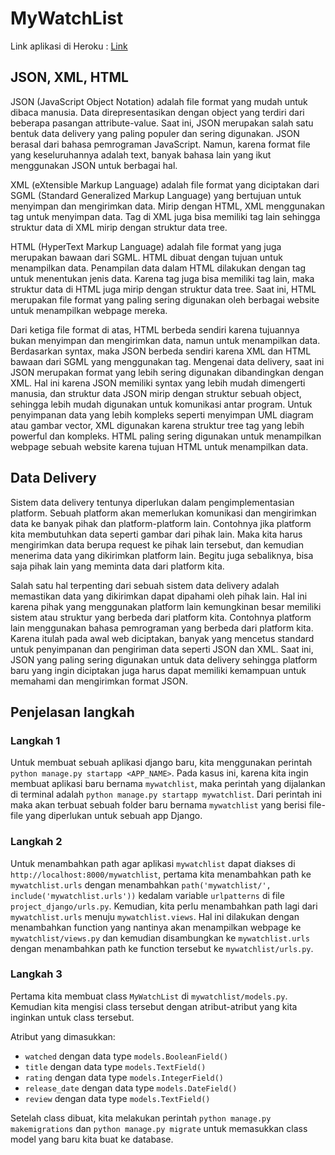 # MyWatchList

Link aplikasi di Heroku : [Link](https://pbp-tugas-2-insta-x.herokuapp.com/mywatchlist)

## JSON, XML, HTML
JSON (JavaScript Object Notation) adalah file format yang mudah untuk dibaca manusia. Data direpresentasikan dengan object yang terdiri dari beberapa pasangan attribute-value. Saat ini, JSON merupakan salah satu bentuk data delivery yang paling populer dan sering digunakan. JSON berasal dari bahasa pemrograman JavaScript. Namun, karena format file yang keseluruhannya adalah text, banyak bahasa lain yang ikut menggunakan JSON untuk berbagai hal.

XML (eXtensible Markup Language) adalah file format yang diciptakan dari SGML (Standard Generalized Markup Language) yang bertujuan untuk menyimpan dan mengirimkan data. Mirip dengan HTML, XML menggunakan tag untuk menyimpan data. Tag di XML juga bisa memiliki tag lain sehingga struktur data di XML mirip dengan struktur data tree.

HTML (HyperText Markup Language) adalah file format yang juga merupakan bawaan dari SGML. HTML dibuat dengan tujuan untuk menampilkan data. Penampilan data dalam HTML dilakukan dengan tag untuk menentukan jenis data. Karena tag juga bisa memiliki tag lain, maka struktur data di HTML juga mirip dengan struktur data tree. Saat ini, HTML merupakan file format yang paling sering digunakan oleh berbagai website untuk menampilkan webpage mereka.

Dari ketiga file format di atas, HTML berbeda sendiri karena tujuannya bukan menyimpan dan mengirimkan data, namun untuk menampilkan data. Berdasarkan syntax, maka JSON berbeda sendiri karena XML dan HTML bawaan dari SGML yang menggunakan tag. Mengenai data delivery, saat ini JSON merupakan format yang lebih sering digunakan dibandingkan dengan XML. Hal ini karena JSON memiliki syntax yang lebih mudah dimengerti manusia, dan struktur data JSON mirip dengan struktur sebuah object, sehingga lebih mudah digunakan untuk komunikasi antar program. Untuk penyimpanan data yang lebih kompleks seperti menyimpan UML diagram atau gambar vector, XML digunakan karena struktur tree tag yang lebih powerful dan kompleks. HTML paling sering digunakan untuk menampilkan webpage sebuah website karena tujuan HTML untuk menampilkan data. 

## Data Delivery
Sistem data delivery tentunya diperlukan dalam pengimplementasian platform. Sebuah platform akan memerlukan komunikasi dan mengirimkan data ke banyak pihak dan platform-platform lain. Contohnya jika platform kita membutuhkan data seperti gambar dari pihak lain. Maka kita harus mengirimkan data berupa request ke pihak lain tersebut, dan kemudian menerima data yang dikirimkan platform lain. Begitu juga sebaliknya, bisa saja pihak lain yang meminta data dari platform kita.

Salah satu hal terpenting dari sebuah sistem data delivery adalah memastikan data yang dikirimkan dapat dipahami oleh pihak lain. Hal ini karena pihak yang menggunakan platform lain kemungkinan besar memiliki sistem atau struktur yang berbeda dari platform kita. Contohnya platform lain menggunakan bahasa pemrograman yang berbeda dari platform kita. Karena itulah pada awal web diciptakan, banyak yang mencetus standard untuk penyimpanan dan pengiriman data seperti JSON dan XML. Saat ini, JSON yang paling sering digunakan untuk data delivery sehingga platform baru yang ingin diciptakan juga harus dapat memiliki kemampuan untuk memahami dan mengirimkan format JSON.

## Penjelasan langkah

### Langkah 1
Untuk membuat sebuah aplikasi django baru, kita menggunakan perintah `python manage.py startapp <APP_NAME>`. Pada kasus ini, karena kita ingin membuat aplikasi baru bernama `mywatchlist`, maka perintah yang dijalankan di terminal adalah `python manage.py startapp mywatchlist`. Dari perintah ini maka akan terbuat sebuah folder baru bernama `mywatchlist` yang berisi file-file yang diperlukan untuk sebuah app Django.

### Langkah 2
Untuk menambahkan path agar aplikasi `mywatchlist` dapat diakses di `http://localhost:8000/mywatchlist`, pertama kita menambahkan path ke `mywatchlist.urls` dengan menambahkan `path('mywatchlist/', include('mywatchlist.urls'))` kedalam variable `urlpatterns` di file `project_django/urls.py`. Kemudian, kita perlu menambahkan path lagi dari `mywatchlist.urls` menuju `mywatchlist.views`. Hal ini dilakukan dengan menambahkan function yang nantinya akan menampilkan webpage ke `mywatchlist/views.py` dan kemudian disambungkan ke `mywatchlist.urls` dengan menambahkan path ke function tersebut ke `mywatchlist/urls.py`.

### Langkah 3
Pertama kita membuat class `MyWatchList` di `mywatchlist/models.py`. Kemudian kita mengisi class tersebut dengan atribut-atribut yang kita inginkan untuk class tersebut.

Atribut yang dimasukkan:
- `watched` dengan data type `models.BooleanField()`
- `title` dengan data type `models.TextField()`
- `rating` dengan data type `models.IntegerField()`
- `release_date` dengan data type `models.DateField()`
- `review` dengan data type `models.TextField()`

Setelah class dibuat, kita melakukan perintah `python manage.py makemigrations` dan `python manage.py migrate` untuk memasukkan class model yang baru kita buat ke database.